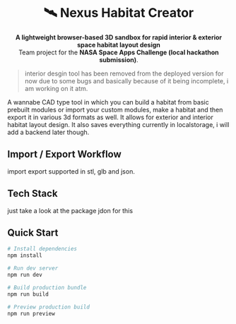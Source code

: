 <div align="center">

# 🛰️ Nexus Habitat Creator

**A lightweight browser-based 3D sandbox for rapid interior & exterior space habitat layout design**  
Team project for the **NASA Space Apps Challenge (local hackathon submission)**.

</div>

> interior desgin tool has been removed from the deployed version for now due to some bugs and basically because of it being incomplete, i am working on it atm.


A wannabe CAD type tool in which you can build a habitat from basic prebuilt modules or import your custom modules, make a habitat and then export it in various 3d formats as well. It allows for exterior and interior habitat layout design. It also saves everything currently in localstorage, i will add a backend later though.

##  Import / Export Workflow
import export supported in stl, glb and json. 

## Tech Stack
just take a look at the package jdon for this


## Quick Start

```bash
# Install dependencies
npm install

# Run dev server
npm run dev

# Build production bundle
npm run build

# Preview production build
npm run preview
```


